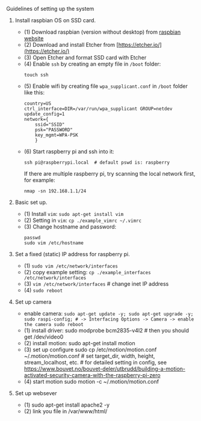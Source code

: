 Guidelines of setting up the system

1. Install raspbian OS on SSD card.
    + (1) Download raspbian (version without desktop) from [raspbian website](https://www.raspberrypi.org/downloads/raspbian/) 
    + (2) Download and install Etcher from [https://etcher.io/](https://etcher.io/)
    + (3) Open Etcher and format SSD card with Etcher
    + (4) Enable `ssh` by creating an empty file in `/boot` folder:
        ```
        touch ssh
        ```
    + (5) Enable wifi by creating file `wpa_supplicant.conf` in `/boot` folder like this:
        ```
        country=US
        ctrl_interface=DIR=/var/run/wpa_supplicant GROUP=netdev
        update_config=1
        network={
            ssid="SSID"
            psk="PASSWORD"
            key_mgmt=WPA-PSK
            }
        ```
    + (6) Start raspberry pi and ssh into it:
        ```
        ssh pi@raspberrypi.local  # default pswd is: raspberry
	
        ```
        If there are multiple raspberry pi, try scanning the local network first, for example:
        ```
        nmap -sn 192.168.1.1/24
        ```

2. Basic set up.
    + (1) Install `vim`: `sudo apt-get install vim`
    + (2) Setting in `vim`: `cp ./example_vimrc ~/.vimrc` 
    + (3) Change hostname and password: 
        ```
        passwd
        sudo vim /etc/hostname
        ```

3. Set a fixed (static) IP address for raspberry pi.
	+ (1) `sudo vim /etc/network/interfaces`
    + (2) copy example setting: `cp ./example_interfaces /etc/network/interfaces`
    + (3) `vim /etc/network/interfaces` # change inet IP address
    + (4) `sudo reboot`

4. Set up camera
    + enable camera: ```
        sudo apt-get update -y;
        sudo apt-get upgrade -y;
        sudo raspi-config; # -> Interfacing Options -> Camera -> enable the camera
        sudo reboot ```
    + (1) install driver:
            sudo modprobe bcm2835-v4l2  # then you should get /dev/video0
    + (2) install motion:
            sudo apt-get install motion
    + (3) set up configure 
            sudo cp /etc/motion/motion.conf ~/.motion/motion.conf
            # set target_dir, width, height, stream_localhost, etc.
            # for detailed setting in config, see https://www.bouvet.no/bouvet-deler/utbrudd/building-a-motion-activated-security-camera-with-the-raspberry-pi-zero
    + (4) start motion
            sudo motion -c ~/.motion/motion.conf

5. Set up websever
    + (1) sudo apt-get install apache2 -y
    + (2) link you file in /var/www/html/


